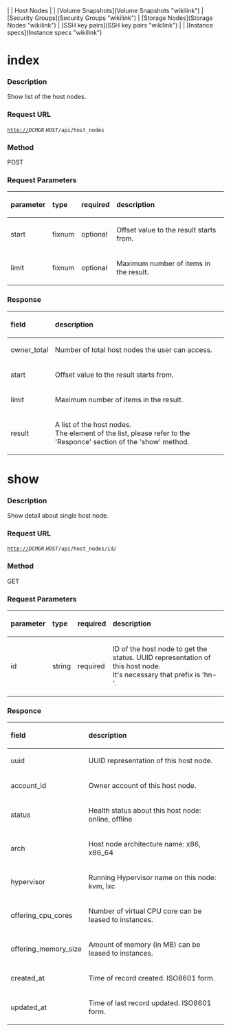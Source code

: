 <Instances> | <Images> | Host Nodes | <Volumes> | [Volume
Snapshots](Volume Snapshots "wikilink") | [Security
Groups](Security Groups "wikilink") | [Storage
Nodes](Storage Nodes "wikilink") | [SSH key
pairs](SSH key pairs "wikilink") | <Networks> | [Instance
specs](Instance specs "wikilink")

**index**
=========

### Description

Show list of the host nodes.

### Request URL

[`http://`](http://)*`DCMGR` `HOST`*`/api/host_nodes`

### Method

POST

### Request Parameters

<table>
<thead>
<tr class="header">
<th align="left"><p>parameter</p></th>
<th align="left"><p>type</p></th>
<th align="left"><p>required</p></th>
<th align="left"><p>description</p></th>
</tr>
</thead>
<tbody>
<tr class="odd">
<td align="left"><p>start</p></td>
<td align="left"><p>fixnum</p></td>
<td align="left"><p>optional</p></td>
<td align="left"><p>Offset value to the result starts from.</p></td>
</tr>
<tr class="even">
<td align="left"><p>limit</p></td>
<td align="left"><p>fixnum</p></td>
<td align="left"><p>optional</p></td>
<td align="left"><p>Maximum number of items in the result.</p></td>
</tr>
</tbody>
</table>

### Response

<table>
<thead>
<tr class="header">
<th align="left"><p>field</p></th>
<th align="left"><p>description</p></th>
</tr>
</thead>
<tbody>
<tr class="odd">
<td align="left"><p>owner_total</p></td>
<td align="left"><p>Number of total host nodes the user can access.</p></td>
</tr>
<tr class="even">
<td align="left"><p>start</p></td>
<td align="left"><p>Offset value to the result starts from.</p></td>
</tr>
<tr class="odd">
<td align="left"><p>limit</p></td>
<td align="left"><p>Maximum number of items in the result.</p></td>
</tr>
<tr class="even">
<td align="left"><p>result</p></td>
<td align="left"><p>A list of the host nodes.<br />The element of the list, please refer to the 'Responce' section of the 'show' method.</p></td>
</tr>
</tbody>
</table>

**show**
========

### Description

Show detail about single host node.

### Request URL

[`http://`](http://)*`DCMGR` `HOST`*`/api/host_nodes/id/`

### Method

GET

### Request Parameters

<table>
<thead>
<tr class="header">
<th align="left"><p>parameter</p></th>
<th align="left"><p>type</p></th>
<th align="left"><p>required</p></th>
<th align="left"><p>description</p></th>
</tr>
</thead>
<tbody>
<tr class="odd">
<td align="left"><p>id</p></td>
<td align="left"><p>string</p></td>
<td align="left"><p>required</p></td>
<td align="left"><p>ID of the host node to get the status. UUID representation of this host node.<br />It's necessary that prefix is 'hn-'.</p></td>
</tr>
</tbody>
</table>

### Responce

<table>
<thead>
<tr class="header">
<th align="left"><p>field</p></th>
<th align="left"><p>description</p></th>
</tr>
</thead>
<tbody>
<tr class="odd">
<td align="left"><p>uuid</p></td>
<td align="left"><p>UUID representation of this host node.</p></td>
</tr>
<tr class="even">
<td align="left"><p>account_id</p></td>
<td align="left"><p>Owner account of this host node.</p></td>
</tr>
<tr class="odd">
<td align="left"><p>status</p></td>
<td align="left"><p>Health status about this host node: online, offline</p></td>
</tr>
<tr class="even">
<td align="left"><p>arch</p></td>
<td align="left"><p>Host node architecture name: x86, x86_64</p></td>
</tr>
<tr class="odd">
<td align="left"><p>hypervisor</p></td>
<td align="left"><p>Running Hypervisor name on this node: kvm, lxc</p></td>
</tr>
<tr class="even">
<td align="left"><p>offering_cpu_cores</p></td>
<td align="left"><p>Number of virtual CPU core can be leased to instances.</p></td>
</tr>
<tr class="odd">
<td align="left"><p>offering_memory_size</p></td>
<td align="left"><p>Amount of memory (in MB) can be leased to instances.</p></td>
</tr>
<tr class="even">
<td align="left"><p>created_at</p></td>
<td align="left"><p>Time of record created. ISO8601 form.</p></td>
</tr>
<tr class="odd">
<td align="left"><p>updated_at</p></td>
<td align="left"><p>Time of last record updated. ISO8601 form.</p></td>
</tr>
</tbody>
</table>


